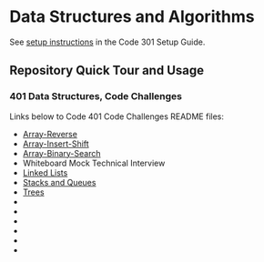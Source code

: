 # Data Structures and Algorithms

See [setup instructions](https://codefellows.github.io/setup-guide/code-301/3-code-challenges) in the Code 301 Setup Guide.

## Repository Quick Tour and Usage

### 401 Data Structures, Code Challenges

Links below to Code 401 Code Challenges README files:

- [Array-Reverse](./javascript/array-reverse/README.md)
- [Array-Insert-Shift](./javascript/array-insert-shift/README.md)
- [Array-Binary-Search](./javascript/array-binary-search/README.md)
- Whiteboard Mock Technical Interview
- [Linked Lists](./javascript/linked-list/README.md)
- [Stacks and Queues](./javascript/stack-and-queue/README.md)
- [Trees](./javascript/trees/README.md)
- []()
- []()
- []()
- []()
- []()
- []()
